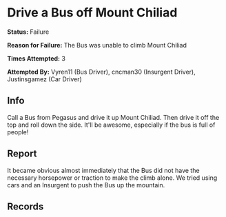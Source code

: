 # Drive a Bus off Mount Chiliad

**Status:** <span class="status failure">Failure</span>

**Reason for Failure:** The Bus was unable to climb Mount Chiliad

**Times Attempted:** 3

**Attempted By:** <span>Vyren11</span> (Bus Driver), <span>cncman30</span> (Insurgent Driver), <span>Justinsgamez</span> (Car Driver)


## Info
Call a Bus from Pegasus and drive it up Mount Chiliad. Then drive it off the top and roll down the side. It'll be awesome, especially if the bus is full of people! 

## Report
It became obvious almost immediately that the Bus did not have the necessary horsepower or traction to make the climb alone. We tried using cars and an Insurgent to push the Bus up the mountain. 

## Records

